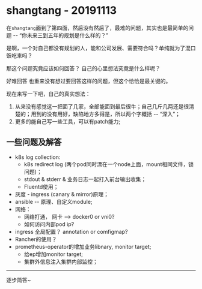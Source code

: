 # shangtang - 20191113

在`shangtang`面到了第四面，然后没有然后了，最难的问题，其实也是最简单的问题 -- “你未来三到五年的规划是什么样的？”

是啊，一个对自己都没有规划的人，能和公司发展、需要符合吗？单纯就为了混口饭吃来吗？

那这个问题究竟应该如何回答？ 自己的心里想法究竟是什么样呢？

好难回答
也重来没有想过要回答这样的问题，但这个恰恰是最关键的。

现在来写一下吧，自己的真实想法：

1. 从来没有感觉这一把面了几家，全部能面到最后很牛；自己几斤几两还是很清楚的；用到的没有用好，缺陷地方多得是，所以两个字概括 -- “深入”；
2. 更多的能自己写一些工具，可以有patch能力;

## 一些问题及解答
* k8s log collection:
    * k8s redirect log (两个pod同时漂在一个node上面，mount相同文件，锁问题)；
    * stdout & stderr & 业务日志一起打入前台输出收集；
    * Fluentd使用；
* 灰度 - ingress (canary & mirror)原理；
* ansible -- 原理、自定义module;
* 网络：
    * 网络打通， 网卡 --> docker0 or vni0?
    * 如何访问内部pod ip?
* ingress 全局配置？ annotation or comfigmap?
* Rancher的使用？
* prometheus-operator的增加业务libnary, monitor target;
    * 给ep增加monitor target;
    * 集群外信息注入集群内部监控；

---
逐步简答~
